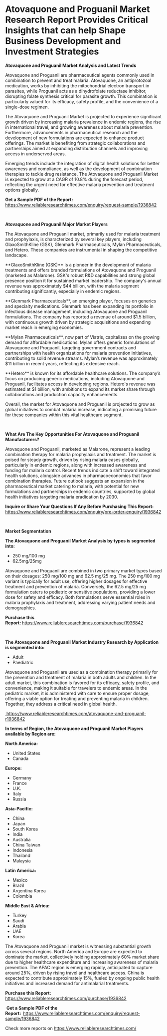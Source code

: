 <p><h1>Atovaquone and Proguanil Market Research Report Provides Critical Insights that can help Shape Business Development and Investment Strategies</h1></p><p><strong>Atovaquone and Proguanil Market Analysis and Latest Trends</strong></p>
<p><p>Atovaquone and Proguanil are pharmaceutical agents commonly used in combination to prevent and treat malaria. Atovaquone, an antiprotozoal medication, works by inhibiting the mitochondrial electron transport in parasites, while Proguanil acts as a dihydrofolate reductase inhibitor, disrupting folate synthesis critical for parasite growth. This combination is particularly valued for its efficacy, safety profile, and the convenience of a single-dose regimen.</p><p>The Atovaquone and Proguanil Market is projected to experience significant growth driven by increasing malaria prevalence in endemic regions, the rise in international travel, and growing awareness about malaria prevention. Furthermore, advancements in pharmaceutical research and the development of new formulations are expected to enhance product offerings. The market is benefiting from strategic collaborations and partnerships aimed at expanding distribution channels and improving access in underserved areas.</p><p>Emerging trends include the integration of digital health solutions for better awareness and compliance, as well as the development of combination therapies to tackle drug resistance. The Atovaquone and Proguanil Market is expected to grow at a CAGR of 10.8% during the forecast period, reflecting the urgent need for effective malaria prevention and treatment options globally.</p></p>
<p><strong>Get a Sample PDF of the Report:&nbsp;</strong> <a href="https://www.reliableresearchtimes.com/enquiry/request-sample/1936842?utm_campaign=2244&utm_medium=2&utm_source=Github&utm_content=ia&utm_term=08032025&utm_id=atovaquone-and-proguanil">https://www.reliableresearchtimes.com/enquiry/request-sample/1936842</a></p>
<p>&nbsp;</p>
<p><strong>Atovaquone and Proguanil Major Market Players</strong></p>
<p><p>The Atovaquone and Proguanil market, primarily used for malaria treatment and prophylaxis, is characterized by several key players, including GlaxoSmithKline (GSK), Glenmark Pharmaceuticals, Mylan Pharmaceuticals, and Hetero. These companies are instrumental in shaping the competitive landscape.</p><p>**GlaxoSmithKline (GSK)** is a pioneer in the development of malaria treatments and offers branded formulations of Atovaquone and Proguanil (marketed as Malarone). GSK's robust R&D capabilities and strong global presence position it for sustained market leadership. The company's annual revenue was approximately $44 billion, with the malaria segment contributing significantly, especially in endemic regions.</p><p>**Glenmark Pharmaceuticals**, an emerging player, focuses on generics and specialty medications. Glenmark has been expanding its portfolio in infectious disease management, including Atovaquone and Proguanil formulations. The company has reported a revenue of around $1.5 billion, with continuous growth driven by strategic acquisitions and expanding market reach in emerging economies.</p><p>**Mylan Pharmaceuticals**, now part of Viatris, capitalizes on the growing demand for affordable medications. Mylan offers generic formulations of Atovaquone and Proguanil, targeting government contracts and partnerships with health organizations for malaria prevention initiatives, contributing to solid revenue streams. Mylan’s revenue was approximately $11 billion in recent years, reflecting its extensive reach.</p><p>**Hetero** is known for its affordable healthcare solutions. The company’s focus on producing generic medications, including Atovaquone and Proguanil, facilitates access in developing regions. Hetero's revenue was estimated at $1 billion, with ambitions to expand its market share through collaborations and production capacity enhancements.</p><p>Overall, the market for Atovaquone and Proguanil is projected to grow as global initiatives to combat malaria increase, indicating a promising future for these companies within this vital healthcare segment.</p></p>
<p>&nbsp;</p>
<p><strong>What Are The Key Opportunities For Atovaquone and Proguanil Manufacturers?</strong></p>
<p><p>Atovaquone and Proguanil, marketed as Malarone, represent a leading combination therapy for malaria prophylaxis and treatment. The market is poised for steady growth, driven by rising malaria cases globally, particularly in endemic regions, along with increased awareness and funding for malaria control. Recent trends indicate a shift toward integrated health solutions, alongside advances in pharmacoeconomics that favor combination therapies. Future outlook suggests an expansion in the pharmaceutical market catering to malaria, with potential for new formulations and partnerships in endemic countries, supported by global health initiatives targeting malaria eradication by 2030.</p></p>
<p><strong>Inquire or Share Your Questions If Any Before Purchasing This Report:</strong> <a href="https://www.reliableresearchtimes.com/enquiry/pre-order-enquiry/1936842?utm_campaign=2244&utm_medium=2&utm_source=Github&utm_content=ia&utm_term=08032025&utm_id=atovaquone-and-proguanil">https://www.reliableresearchtimes.com/enquiry/pre-order-enquiry/1936842</a></p>
<p>&nbsp;</p>
<p><strong>Market Segmentation</strong></p>
<p><strong>The Atovaquone and Proguanil Market Analysis by types is segmented into:</strong></p>
<p><ul><li>250 mg/100 mg</li><li>62.5mg/25mg</li></ul></p>
<p><p>Atovaquone and Proguanil are combined in two primary market types based on their dosages: 250 mg/100 mg and 62.5 mg/25 mg. The 250 mg/100 mg variant is typically for adult use, offering higher dosages for effective treatment and prevention of malaria. Conversely, the 62.5 mg/25 mg formulation caters to pediatric or sensitive populations, providing a lower dose for safety and efficacy. Both formulations serve essential roles in malaria prophylaxis and treatment, addressing varying patient needs and demographics.</p></p>
<p><strong>Purchase this Report:&nbsp;</strong><a href="https://www.reliableresearchtimes.com/purchase/1936842?utm_campaign=2244&utm_medium=2&utm_source=Github&utm_content=ia&utm_term=08032025&utm_id=atovaquone-and-proguanil">https://www.reliableresearchtimes.com/purchase/1936842</a></p>
<p>&nbsp;</p>
<p><strong>The Atovaquone and Proguanil Market Industry Research by Application is segmented into:</strong></p>
<p><ul><li>Adult</li><li>Paediatric</li></ul></p>
<p><p>Atovaquone and Proguanil are used as a combination therapy primarily for the prevention and treatment of malaria in both adults and children. In the adult market, this combination is favored for its efficacy, safety profile, and convenience, making it suitable for travelers to endemic areas. In the pediatric market, it is administered with care to ensure proper dosage, offering a viable option for treating and preventing malaria in children. Together, they address a critical need in global health.</p></p>
<p><a href="https://www.reliableresearchtimes.com/atovaquone-and-proguanil-r1936842?utm_campaign=2244&utm_medium=2&utm_source=Github&utm_content=ia&utm_term=08032025&utm_id=atovaquone-and-proguanil">&nbsp;https://www.reliableresearchtimes.com/atovaquone-and-proguanil-r1936842</a></p>
<p><strong>In terms of Region, the Atovaquone and Proguanil Market Players available by Region are:</strong></p>
<p>
    <p> <strong> North America: </strong>
        <ul>
            <li>United States</li>
            <li>Canada</li>
        </ul>
        </p> 
    <p> <strong> Europe: </strong>
        <ul>
            <li>Germany</li>
            <li>France</li>
            <li>U.K.</li>
            <li>Italy</li>
            <li>Russia</li>
        </ul>
        </p> 
    <p> <strong> Asia-Pacific: </strong>
        <ul>
            <li>China</li>
            <li>Japan</li>
            <li>South Korea</li>
            <li>India</li>
            <li>Australia</li>
            <li>China Taiwan</li>
            <li>Indonesia</li>
            <li>Thailand</li>
            <li>Malaysia</li>
        </ul>
        </p> 
    <p> <strong> Latin America: </strong>
        <ul>
            <li>Mexico</li>
            <li>Brazil</li>
            <li>Argentina Korea</li>
            <li>Colombia</li>
        </ul>
        </p> 
    <p> <strong> Middle East & Africa: </strong>
        <ul>
            <li>Turkey</li>
            <li>Saudi</li>
            <li>Arabia</li>
            <li>UAE</li>
            <li>Korea</li>
        </ul>
    </p>
    </p>
<p><p>The Atovaquone and Proguanil market is witnessing substantial growth across several regions. North America and Europe are expected to dominate the market, collectively holding approximately 60% market share due to higher healthcare expenditure and increasing awareness of malaria prevention. The APAC region is emerging rapidly, anticipated to capture around 25%, driven by rising travel and healthcare access. China is expected to contribute approximately 15%, fueled by ongoing public health initiatives and increased demand for antimalarial treatments.</p></p>
<p><strong>Purchase this Report: </strong><a href="https://www.reliableresearchtimes.com/purchase/1936842?utm_campaign=2244&utm_medium=2&utm_source=Github&utm_content=ia&utm_term=08032025&utm_id=atovaquone-and-proguanil">https://www.reliableresearchtimes.com/purchase/1936842</a></p>
<p>&nbsp;<strong>Get a Sample PDF of the Report:&nbsp;&nbsp;</strong><a href="https://www.reliableresearchtimes.com/enquiry/request-sample/1936842?utm_campaign=2244&utm_medium=2&utm_source=Github&utm_content=ia&utm_term=08032025&utm_id=atovaquone-and-proguanil">https://www.reliableresearchtimes.com/enquiry/request-sample/1936842</a></p>
<p><strong></strong></p>
<p>Check more reports on <a href="https://www.reliableresearchtimes.com/?utm_campaign=2244&utm_medium=2&utm_source=Github&utm_content=ia&utm_term=08032025&utm_id=atovaquone-and-proguanil">https://www.reliableresearchtimes.com/</a></p>
